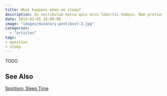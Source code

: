 ```yaml
---
title: What happens when we sleep?
description: In vestibulum massa quis arcu lobortis tempus. Nam pretium arcu in odio vulputate luctus.
date: 2019-02-01 19:00:00
image: "images/masonary-post/post-2.jpg"
categories: 
  - "articles"
tags: 
- question
- sleep
---
```


TODO


## See Also
[Spiritism: Sleep Time](/spiritism/reincarnation/sleep)
